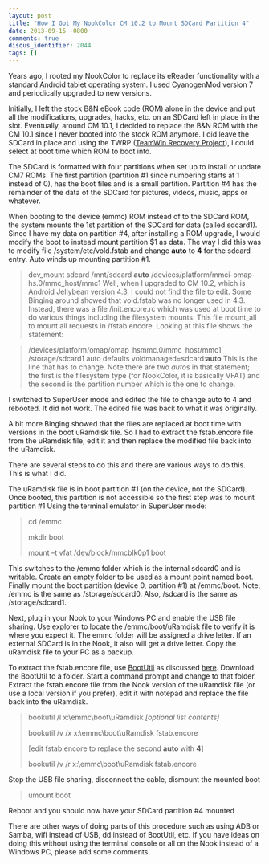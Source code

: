 ```yaml
---
layout: post
title: "How I Got My NookColor CM 10.2 to Mount SDCard Partition 4"
date: 2013-09-15 -0800
comments: true
disqus_identifier: 2044
tags: []
---
```

Years ago, I rooted my NookColor to replace its eReader functionality
with a standard Android tablet operating system. I used CyanogenMod
version 7 and periodically upgraded to new versions.

Initially, I left the stock B&N eBook code (ROM) alone in the device and
put all the modifications, upgrades, hacks, etc. on an SDCard left in
place in the slot. Eventually, around CM 10.1, I decided to replace the
B&N ROM with the CM 10.1 since I never booted into the stock ROM
anymore. I did leave the SDCard in place and using the TWRP ([TeamWin
Recovery Project](http://teamw.in/)), I could select at boot time which
ROM to boot into.

The SDCard is formatted with four partitions when set up to install or
update CM7 ROMs. The first partition (partition \#1 since numbering
starts at 1 instead of 0), has the boot files and is a small partition.
Partition \#4 has the remainder of the data of the SDCard for pictures,
videos, music, apps or whatever.

When booting to the device (emmc) ROM instead of to the SDCard ROM, the
system mounts the 1st partition of the SDCard for data (called sdcard1).
Since I have my data on partition \#4, after installing a ROM upgrade, I
would modify the boot to instead mount partition \$1 as data. The way I
did this was to modify file /system/etc/vold.fstab and change **auto**
to **4** for the sdcard entry. Auto winds up mounting partition \#1.

> dev\_mount sdcard /mnt/sdcard **auto**
> /devices/platform/mmci-omap-hs.0/mmc\_host/mmc1 
Well, when I upgraded to CM 10.2, which is Android Jellybean version
4.3, I could not find the file to edit. Some Binging around showed that
vold.fstab was no longer used in 4.3. Instead, there was a file
/init.encore.rc which was used at boot time to do various things
including the filesystem mounts. This file mount\_all to mount all
requests in /fstab.encore. Looking at this file shows the statement:

> /devices/platform/omap/omap\_hsmmc.0/mmc\_host/mmc1 /storage/sdcard1 
> auto defaults voldmanaged=sdcard:**auto** 
This is the line that has to change. Note there are two *auto*s in that
statement; the first is the filesystem type (for NookColor, it is
basically VFAT) and the second is the partition number which is the one
to change.

I switched to SuperUser mode and edited the file to change auto to 4 and
rebooted. It did not work. The edited file was back to what it was
originally.

A bit more Binging showed that the files are replaced at boot time with
versions in the boot uRamdisk file. So I had to extract the fstab.encore
file from the uRamdisk file, edit it and then replace the modified file
back into the uRamdisk.

There are several steps to do this and there are various ways to do
this. This is what I did.

The uRamdisk file is in boot partition \#1 (on the device, not the
SDCard). Once booted, this partition is not accessible so the first step
was to mount partition \#1 Using the terminal emulator in SuperUser
mode:

> cd /emmc
>
> mkdir boot
>
> mount –t vfat /dev/block/mmcblk0p1 boot

This switches to the /emmc folder which is the internal sdcard0 and is
writable. Create an empty folder to be used as a mount point named boot.
Finally mount the boot partition (device 0, partition \#1) at
/emmc/boot. Note, /emmc is the same as /storage/sdcard0. Also, /sdcard
is the same as /storage/sdcard1.

Next, plug in your Nook to your Windows PC and enable the USB file
sharing. Use explorer to locate the /emmc/boot/uRamdisk file to verify
it is where you expect it. The emmc folder will be assigned a drive
letter. If an external SDCard is in the Nook, it also will get a drive
letter. Copy the uRamdisk file to your PC as a backup.

To extract the fstab.encore file, use
[BootUtil](http://www.temblast.com/android.htm) as discussed
[here](http://forum.xda-developers.com/showthread.php?t=1777182Modifying).
Download the BootUtil to a folder. Start a command prompt and change to
that folder. Extract the fstab.encore file from the Nook version of the
uRamdisk file (or use a local version if you prefer), edit it with
notepad and replace the file back into the uRamdisk.

> bookutil /l x:\\emmc\\boot\\uRamdisk *[optional list contents]*
>
> bookutil /v /x x:\\emmc\\boot\\uRamdisk fstab.encore
>
> [edit fstab.encore to replace the second **auto** with **4**]
>
> bookutil /v /r x:\\emmc\\boot\\uRamdisk fstab.encore

Stop the USB file sharing, disconnect the cable, dismount the mounted
boot

> umount boot

Reboot and you should now have your SDCard partition \#4 mounted

There are other ways of doing parts of this procedure such as using ADB
or Samba, wifi instead of USB, dd instead of BootUtil, etc. If you have
ideas on doing this without using the terminal console or all on the
Nook instead of a Windows PC, please add some comments.

